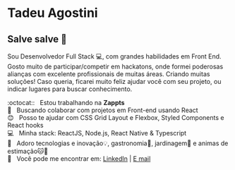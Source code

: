 
# Tadeu Agostini

## Salve salve 👋

Sou Desenvolvedor Full Stack :computer:, com grandes habilidades em Front End. Gosto muito de participar/competir em hackatons, onde formei poderosas alianças com excelente profissionais de muitas áreas. Criando muitas soluções!
Caso queria, ficarei muito feliz ajudar você com seu projeto, ou indicar lugares para buscar conhecimento. 

 :octocat::  &nbsp; Estou trabalhando na **Zappts**
 <br/> :purple_heart: &nbsp; Buscando colaborar com projetos em Front-end usando React
 <br/> :blush: &nbsp; Posso te ajudar com CSS Grid Layout e Flexbox, Styled Components e React hooks
 <br/> :computer: &nbsp; Minha stack: ReactJS, Node.js, React Native & Typescript
 <br/> 💬  &nbsp; Adoro tecnologias e inovação:bulb:, gastronomia:pineapple:, jardinagem:seedling: e animas de estimação:cat::dog:
 <br/> :email: &nbsp; Você pode me encontrar em: [LinkedIn](https://linkedin.com/in/tadeuagostini)
| 
[E mail](mailto:tadeu01399@gmail.com)
